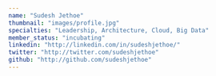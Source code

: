```yaml
---
name: "Sudesh Jethoe"
thumbnail: "images/profile.jpg"
specialties: "Leadership, Architecture, Cloud, Big Data"
member_status: "incubating"
linkedin: "http://linkedin.com/in/sudeshjethoe/"
twitter: "http://twitter.com/sudeshjethoe"
github: "http://github.com/sudeshjethoe"
---
```

